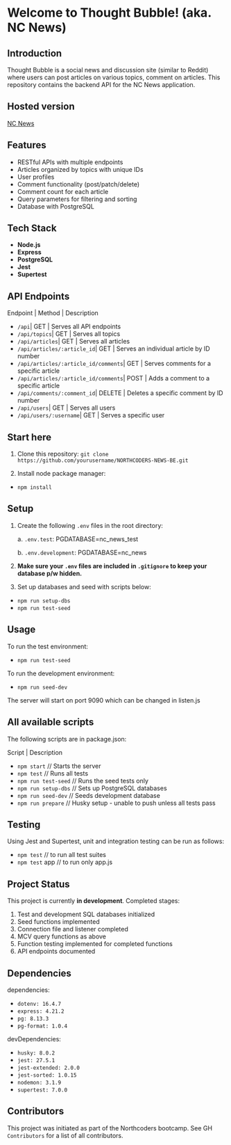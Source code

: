 # Welcome to Thought Bubble! (aka. NC News)

## Introduction
Thought Bubble is a social news and discussion site (similar to Reddit) where users can post articles on various topics, comment on articles. This repository contains the backend API for the NC News application.

## Hosted version 
[NC News](https://nc-news-site.onrender.com)

## Features
- RESTful APIs with multiple endpoints
- Articles organized by topics with unique IDs
- User profiles 
- Comment functionality (post/patch/delete)
- Comment count for each article
- Query parameters for filtering and sorting
- Database with PostgreSQL

## Tech Stack
- **Node.js**
- **Express**
- **PostgreSQL**
- **Jest**
- **Supertest**

## API Endpoints

Endpoint | Method | Description                                                  

 - `/api`| GET | Serves all API endpoints
 - `/api/topics`| GET | Serves all topics
 - `/api/articles`| GET | Serves all articles
 - `/api/articles/:article_id`| GET | Serves an individual article by ID number
 - `/api/articles/:article_id/comments`| GET | Serves comments for a specific article 
 - `/api/articles/:article_id/comments`| POST | Adds a comment to a specific article
 - `/api/comments/:comment_id`| DELETE | Deletes a specific comment by ID number
 - `/api/users`| GET | Serves all users
 - `/api/users/:username`| GET | Serves a specific user



## Start here 
1. Clone this repository:
`git clone https://github.com/yourusername/NORTHCODERS-NEWS-BE.git`

2. Install node package manager:
 - `npm install`

## Setup
1. Create the following `.env` files in the root directory:

   a. `.env.test`:
   PGDATABASE=nc_news_test

   b. `.env.development`:
   PGDATABASE=nc_news

2. **Make sure your `.env` files are included in `.gitignore` to keep your database p/w hidden.**

3. Set up databases and seed with scripts below:

 - `npm run setup-dbs`
 - `npm run test-seed`

## Usage
To run the test environment: 
 - `npm run test-seed`

To run the development environment:
 - `npm run seed-dev`

The server will start on port 9090 which can be changed in listen.js

## All available scripts
The following scripts are in package.json:

Script | Description 
 - `npm start` // Starts the server 
 - `npm test` // Runs all tests 
 - `npm run test-seed` // Runs the seed tests only
 - `npm run setup-dbs` // Sets up PostgreSQL databases 
 - `npm run seed-dev` // Seeds development database 
 - `npm run prepare` // Husky setup - unable to push unless all tests pass 

## Testing
Using Jest and Supertest, unit and integration testing can be run as follows:
 - `npm test` // to run all test suites
 - `npm test` app // to run only app.js

## Project Status
This project is currently **in development**. 
Completed stages:
1. Test and development SQL databases initialized
2. Seed functions implemented
3. Connection file and listener completed
4. MCV query functions as above
5. Function testing implemented for completed functions
6. API endpoints documented

## Dependencies

dependencies: 
   - `dotenv: 16.4.7`
   - `express: 4.21.2`
   - `pg: 8.13.3`
   - `pg-format: 1.0.4`


devDependencies: 
  - `husky: 8.0.2`
  - `jest: 27.5.1`
  - `jest-extended: 2.0.0`
  - `jest-sorted: 1.0.15`
  - `nodemon: 3.1.9`
  - `supertest: 7.0.0`

## Contributors
This project was initiated as part of the Northcoders bootcamp. See GH `Contributors` for a list of all contributors.
